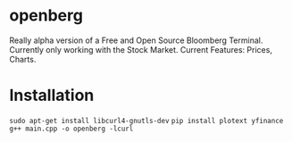 # openberg
Really alpha version of a Free and Open Source Bloomberg Terminal. Currently only working with the Stock Market. Current Features: Prices, Charts.

# Installation

``sudo apt-get install libcurl4-gnutls-dev``
``pip install plotext yfinance``
``g++ main.cpp -o openberg -lcurl``
